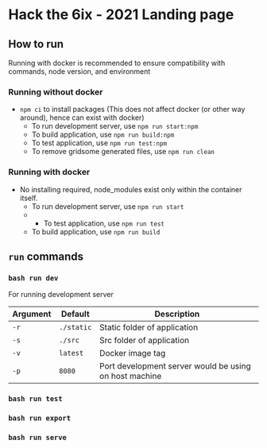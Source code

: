 # Hack the 6ix - 2021 Landing page

## How to run

Running with docker is recommended to ensure compatibility with commands, node version, and environment
### Running without docker
 - `npm ci` to install packages (This does not affect docker (or other way around), hence can exist with docker)
   - To run development server, use `npm run start:npm`
   - To build application, use `npm run build:npm`
   - To test application, use `npm run test:npm`
   - To remove gridsome generated files, use `npm run clean`

### Running with docker
 - No installing required, node_modules exist only within the container itself. 
   - To run development server, use `npm run start`
   - - To test application, use `npm run test`
   - To build application, use `npm run build`

## `run` commands

### `bash run dev`

For running development server

| Argument | Default | Description |
| --- | --- | --- |
| `-r` | `./static` | Static folder of application |
| `-s` | `./src` | Src folder of application |
| `-v` | `latest` | Docker image tag |
| `-p` | `8080` | Port development server would be using on host machine |

### `bash run test`

### `bash run export`

### `bash run serve`
